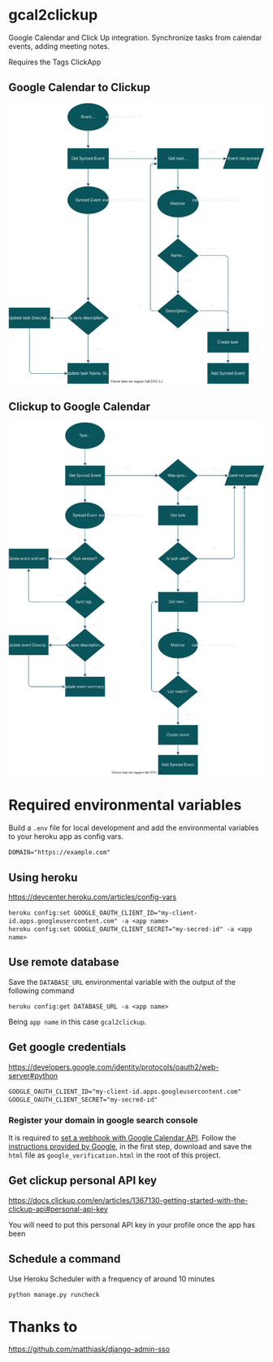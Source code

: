 # gcal2clickup
Google Calendar and Click Up integration. Synchronize tasks from calendar
events, adding meeting notes.

Requires the Tags ClickApp

## Google Calendar to Clickup
![Google Calendar to Clickup diagram](README/google_calendar_to_clickup.drawio.svg)

## Clickup to Google Calendar
![Clickup to Google Calendar diagram](README/clickup_to_google_calendar.drawio.svg)


# Required environmental variables
Build a `.env` file for local development and add the environmental variables
to your heroku app as config vars.

```
DOMAIN="https://example.com"
```

## Using heroku
https://devcenter.heroku.com/articles/config-vars

```
heroku config:set GOOGLE_OAUTH_CLIENT_ID="my-client-id.apps.googleusercontent.com" -a <app name>
heroku config:set GOOGLE_OAUTH_CLIENT_SECRET="my-secred-id" -a <app name>
```
## Use remote database
Save the `DATABASE_URL` environmental variable with the output of the following
command
```
heroku config:get DATABASE_URL -a <app name>
```

Being `app name` in this case `gcal2clickup`.

## Get google credentials
https://developers.google.com/identity/protocols/oauth2/web-server#python

```
GOOGLE_OAUTH_CLIENT_ID="my-client-id.apps.googleusercontent.com"
GOOGLE_OAUTH_CLIENT_SECRET="my-secred-id"
```

### Register your domain in google search console
It is required to [set a webhook with Google Calendar
API](https://developers.google.com/calendar/api/guides/push). Follow the
[instructions provided by
Google](https://developers.google.com/calendar/api/guides/push#registering-your-domain),
in the first step, download and save the `html` file as
`google_verification.html` in the root of this project.

## Get clickup personal API key
https://docs.clickup.com/en/articles/1367130-getting-started-with-the-clickup-api#personal-api-key

You will need to put this personal API key in your profile once the app has
been 

## Schedule a command
Use Heroku Scheduler with a frequency of around 10 minutes
```
python manage.py runcheck
```
# Thanks to
https://github.com/matthiask/django-admin-sso